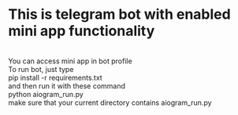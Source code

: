 <h1>This is telegram bot with enabled mini app functionality</h1><br>
You can access mini app in bot profile<br>
To run bot, just type<br>
pip install -r requirements.txt<br>
and then run it with these command<br>
python aiogram_run.py<br>
make sure that your current directory contains aiogram_run.py

